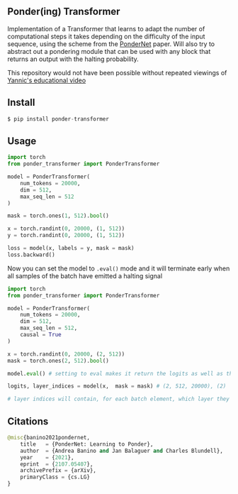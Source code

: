 ## Ponder(ing) Transformer

Implementation of a Transformer that learns to adapt the number of computational steps it takes depending on the difficulty of the input sequence, using the scheme from the <a href="https://arxiv.org/abs/2107.05407">PonderNet</a> paper. Will also try to abstract out a pondering module that can be used with any block that returns an output with the halting probability.

This repository would not have been possible without repeated viewings of <a href="https://www.youtube.com/watch?v=nQDZmf2Yb9k">Yannic's educational video</a>

## Install

```py
$ pip install ponder-transformer
```

## Usage

```py
import torch
from ponder_transformer import PonderTransformer

model = PonderTransformer(
    num_tokens = 20000,
    dim = 512,
    max_seq_len = 512
)

mask = torch.ones(1, 512).bool()

x = torch.randint(0, 20000, (1, 512))
y = torch.randint(0, 20000, (1, 512))

loss = model(x, labels = y, mask = mask)
loss.backward()
```

Now you can set the model to `.eval()` mode and it will terminate early when all samples of the batch have emitted a halting signal

```py
import torch
from ponder_transformer import PonderTransformer

model = PonderTransformer(
    num_tokens = 20000,
    dim = 512,
    max_seq_len = 512,
    causal = True
)

x = torch.randint(0, 20000, (2, 512))
mask = torch.ones(2, 512).bool()

model.eval() # setting to eval makes it return the logits as well as the halting indices

logits, layer_indices = model(x,  mask = mask) # (2, 512, 20000), (2)

# layer indices will contain, for each batch element, which layer they exited
```

## Citations

```py
@misc{banino2021pondernet,
    title   = {PonderNet: Learning to Ponder}, 
    author  = {Andrea Banino and Jan Balaguer and Charles Blundell},
    year    = {2021},
    eprint  = {2107.05407},
    archivePrefix = {arXiv},
    primaryClass = {cs.LG}
}
```
